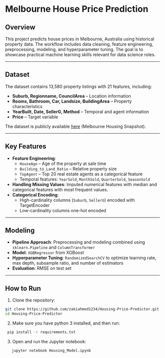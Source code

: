 # Melbourne House Price Prediction

## Overview
This project predicts house prices in Melbourne, Australia using historical property data. The workflow includes data cleaning, feature engineering, preprocessing, modeling, and hyperparameter tuning. The goal is to showcase practical machine learning skills relevant for data science roles.

---

## Dataset
The dataset contains 13,580 property listings with 21 features, including:  
- **Suburb, Regionname, CouncilArea** – Location information  
- **Rooms, Bathroom, Car, Landsize, BuildingArea** – Property characteristics  
- **YearBuilt, Date, SellerG, Method** – Temporal and agent information  
- **Price** – Target variable  

The dataset is publicly available [here](https://www.kaggle.com/datasets/dansbecker/melbourne-housing-snapshot) (Melbourne Housing Snapshot).

---

## Key Features
- **Feature Engineering**:
  - `HouseAge` – Age of the property at sale time
  - `Building_to_Land_Ratio` – Relative property size
  - `TopAgent` – Top 20 real estate agents as a categorical feature
  - Temporal features: `YearSold`, `MonthSold`, `QuarterSold`, `SeasonSold`
- **Handling Missing Values**: Imputed numerical features with median and categorical features with most frequent values.  
- **Categorical Encoding**:  
  - High-cardinality columns (`Suburb`, `SellerG`) encoded with TargetEncoder  
  - Low-cardinality columns one-hot encoded  

---

## Modeling
- **Pipeline Approach**: Preprocessing and modeling combined using `sklearn.Pipeline` and `ColumnTransformer`  
- **Model**: `XGBRegressor` from XGBoost  
- **Hyperparameter Tuning**: `RandomizedSearchCV` to optimize learning rate, max depth, subsample ratio, and number of estimators  
- **Evaluation**: RMSE on test set

---

## How to Run
1. Clone the repository:  
  ```bash
  git clone https://github.com/zakiahmed1234/Housing-Price-Predictor.git
  cd Housing-Price-Predictor
  ```
2. Make sure you have python 3 installed, and then run:
  ```bash
   pip install -r requirements.txt
  ```
3. Open and run the Jupyter notebook:
  ```bash
     jupyter notebook Housing_Model.ipynb
  ```
